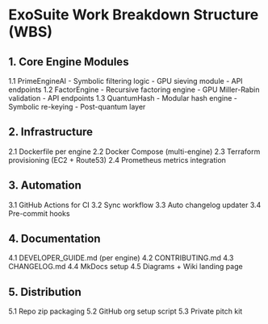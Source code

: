 # ExoSuite Work Breakdown Structure (WBS)

## 1. Core Engine Modules
  1.1 PrimeEngineAI
    - Symbolic filtering logic
    - GPU sieving module
    - API endpoints
  1.2 FactorEngine
    - Recursive factoring engine
    - GPU Miller-Rabin validation
    - API endpoints
  1.3 QuantumHash
    - Modular hash engine
    - Symbolic re-keying
    - Post-quantum layer

## 2. Infrastructure
  2.1 Dockerfile per engine
  2.2 Docker Compose (multi-engine)
  2.3 Terraform provisioning (EC2 + Route53)
  2.4 Prometheus metrics integration

## 3. Automation
  3.1 GitHub Actions for CI
  3.2 Sync workflow
  3.3 Auto changelog updater
  3.4 Pre-commit hooks

## 4. Documentation
  4.1 DEVELOPER_GUIDE.md (per engine)
  4.2 CONTRIBUTING.md
  4.3 CHANGELOG.md
  4.4 MkDocs setup
  4.5 Diagrams + Wiki landing page

## 5. Distribution
  5.1 Repo zip packaging
  5.2 GitHub org setup script
  5.3 Private pitch kit
